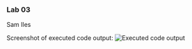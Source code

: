 ### Lab 03
Sam Iles

Screenshot of executed code output: 
![Executed code output](P:676\lab_03\Lab_03_executed_output.png)
